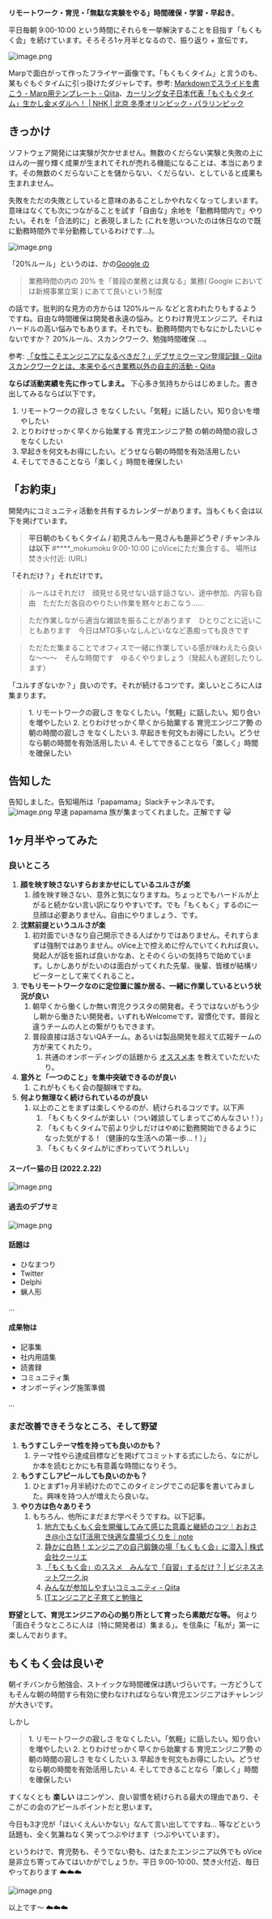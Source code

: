 **リモートワーク・育児・「無駄な実験をやる」時間確保・学習・早起き**。

平日毎朝 9:00-10:00 という時間にそれらを一挙解決することを目指す「もくもく会」を続けています。そろそろ1ヶ月半となるので、振り返り + 宣伝です。

![image.png](https://qiita-image-store.s3.ap-northeast-1.amazonaws.com/0/93824/e1edeb0a-50f0-3f92-1dba-8a9c9444c2a3.png)

Marpで面白がって作ったフライヤー画像です。「もくもくタイム」と言うのも、某もぐもぐタイムに引っ掛けたダジャレです。参考: [Markdownでスライドを書こう - Marp用テンプレート - Qiita](https://qiita.com/e99h2121/items/79db6b7375ccbf3d3977)、[カーリング女子日本代表「もぐもぐタイム」生かし金メダルへ！ | NHK | 北京 冬季オリンピック・パラリンピック](https://www3.nhk.or.jp/news/html/20220215/k10013484571000.html)



## きっかけ

ソフトウェア開発には実験が欠かせません。無数のくだらない実験と失敗の上にほんの一握り輝く成果が生まれてそれが売れる機能になることは、本当にあります。その無数のくだらないことを儲からない、くだらない、としていると成果も生まれません。

失敗をただの失敗としていると意味のあることしかやれなくなってしまいます。意味はなくても次につながることを試す「自由な」余地を「勤務時間内で」やりたい。それを「合法的に」と表現しました (これを思いついたのは休日なので既に勤務時間外で半分勤務しているわけです...)。

![image.png](https://qiita-image-store.s3.ap-northeast-1.amazonaws.com/0/93824/45f91f51-5a8e-65fe-ef4f-8dfa7c66093f.png)


「20%ルール」というのは、かの[Google の](https://grow.google/intl/ALL_jp/work-at-google/)

> 業務時間の内の 20% を「普段の業務とは異なる」業務( Google においては新規事業立案 ) にあてて良いという制度

の話です。批判的な見方の方からは 120%ルール などと言われたりもするようですね。自由な時間確保は開発者永遠の悩み。とりわけ育児エンジニア。それはハードルの高い悩みでもあります。それでも、勤務時間内でもなにかしたいじゃないですか？ 20%ルール、スカンクワーク、勉強時間確保 ...。

参考: [「女性こそエンジニアになるべきだ？」デブサミウーマン登壇記録 - Qiita](https://qiita.com/e99h2121/items/7c69be1b2c2f305f6a4c)
 [スカンクワークとは、本来やるべき業務以外の自主的活動 - Qiita](https://qiita.com/e99h2121/items/4fc2ec01907908ff9d24)

**ならば活動実績を先に作ってしまえ。** 下心多き気持ちからはじめました。書き出してみるならば以下です。

1. リモートワークの寂しさ をなくしたい。「気軽」に話したい。知り合いを増やしたい
2. とりわけせっかく早くから始業する 育児エンジニア勢 の朝の時間の寂しさ をなくしたい
3. 早起きを何文もお得にしたい。どうせなら朝の時間を有効活用したい
4. そしてできることなら「楽しく」時間を確保したい


## 「お約束」

開発内にコミュニティ活動を共有するカレンダーがあります。当もくもく会は以下を掲げています。

> **平日朝のもくもくタイム / 初見さんも一見さんも是非どうぞ / チャンネルは以下**
> #****_mokumoku
> 9:00-10:00 にoViceにただ集合する。
> 場所は焚き火付近: (URL)

「それだけ？」それだけです。

> ルールはそれだけ　顔見せる見せない話す話さない、途中参加、内容も自由　ただただ各自のやりたい作業を黙々とおこなう……

> ただ作業しながら適当な雑談を振ることがあります　ひとりごとに近いこともあります　今日はMTG多いなしんどいななど愚痴っても良きです

> ただただ集まることでオフィスで一緒に作業している感が味わえたら良いな～～～　そんな時間です　ゆるくやりましょう（発起人も遅刻したりします）

「ユルすぎないか？」良いのです。それが続けるコツです。楽しいところに人は集まります。

> **1. リモートワークの寂しさ をなくしたい。「気軽」に話したい。知り合いを増やしたい**
> **2. とりわけせっかく早くから始業する 育児エンジニア勢 の朝の時間の寂しさ をなくしたい**
> **3. 早起きを何文もお得にしたい。どうせなら朝の時間を有効活用したい**
> **4. そしてできることなら「楽しく」時間を確保したい**




## 告知した

告知しました。告知場所は「papamama」Slackチャンネルです。
![image.png](https://qiita-image-store.s3.ap-northeast-1.amazonaws.com/0/93824/3985f7fe-d4cd-04ae-acba-9791065bb8c0.png)
早速 papamama 族が集まってくれました。正解です :smiley_cat: 


## 1ヶ月半やってみた
### 良いところ
1. **顔を映す映さないすらおまかせにしているユルさが楽**
    1. 顔を映す映さない、意外と気になりますね。ちょっとでもハードルが上がると続かない言い訳になりやすいです。でも「もくもく」するのに一旦顔は必要ありません。自由にやりましょう、です。
1. **沈黙前提というユルさが楽**
    1. 初対面でいきなり自己開示できる人ばかりではありません。それすらまずは強制ではありません。oVice上で控えめに佇んでいてくれれば良い。発起人が話を振れば良いかなあ、とそのくらいの気持ちで始めています。しかしありがたいのは面白がってくれた先輩、後輩、皆様が結構リピーターとして来てくれること。
1. **でもリモートワークなのに定位置に誰か居る、一緒に作業しているという状況が良い**
    1. 朝早くから働くしか無い育児クラスタの開発者。そうではないがもう少し朝から働きたい開発者。いずれもWelcomeです。習慣化です。普段と違うチームの人との繋がりもできます。
    1. 普段直接は話さないQAチーム。あるいは製品開発を超えて広報チームの方が来てくれたり。
        1. 共通のオンボーディングの話題から [オススメ本](https://qiita.com/e99h2121/items/1b243efb1499527f0701) を教えていただいたり。
1. **意外と「一つのこと」を集中突破できるのが良い**
    1. これがもくもく会の醍醐味ですね。
1. **何より無理なく続けられているのが良い**
    1. 以上のことをまずは楽しくやるのが、続けられるコツです。以下声
        1. 「もくもくタイムが楽しい（つい雑談してしまってごめんなさい！）」
        1. 「もくもくタイムで前より少しだけはやめに勤務開始できるようになった気がする！（健康的な生活への第一歩...！）」
        1. 「もくもくタイムがにぎわっていてうれしい」



#### スーパー猫の日 (2022.2.22)
![image.png](https://qiita-image-store.s3.ap-northeast-1.amazonaws.com/0/93824/4abc4807-23bf-dac5-c58c-fa9b3af3c546.png)

#### 過去のデブサミ
![image.png](https://qiita-image-store.s3.ap-northeast-1.amazonaws.com/0/93824/7f8f8576-6d9b-e1f7-6a8e-0714ecbe806d.png)

#### 話題は

- ひなまつり
- Twitter
- Delphi
- 蝋人形

...

#### 成果物は
- 記事集
- 社内用語集
- 読書録
- コミュニティ集
- オンボーディング施策準備

... 


### まだ改善できそうなところ、そして野望
1. **もうすこしテーマ性を持っても良いのかも？**
    1. テーマ性やら達成目標などを掲げてコミットする式にしたら、なにがしか本を読むとかにも有意義な時間になりそう。
1. **もうすこしアピールしても良いのかも？**
    1. ひとまず1ヶ月半続けたのでこのタイミングでこの記事を書いてみました。興味を持つ人が増えたら良いな。
1. **やり方は色々ありそう**
    1. もちろん、他所にまだまだ学べそうですね。以下記事。
        1. [地方でもくもく会を開催してみて感じた意義と継続のコツ｜おおさき@小さなIT活用で快適な農場づくりを｜note](https://note.com/agrifeel_labo/n/n1de695cf64c1)
        1. [静かに白熱！エンジニアの自己鍛錬の場「もくもく会」に潜入 | 株式会社クーリエ](https://www.courier.jpn.com/ism/column/engineer-workshop/)
        1. [「もくもく会」のススメ　みんなで「自習」するだけ？ | ビジネスネットワーク.jp](https://businessnetwork.jp/Detail/tabid/65/artid/7532/Default.aspx)
        1. [みんなが参加しやすいコミュニティ - Qiita](https://qiita.com/yuryu/items/cf2a4aa2465ab6e9d73f#%E5%A5%B3%E6%80%A7%E5%90%91%E3%81%91%E3%82%B3%E3%83%9F%E3%83%A5%E3%83%8B%E3%83%86%E3%82%A3%E3%81%AE%E5%AD%98%E5%9C%A8)
        1. [ITエンジニアと子育てと勉強と](https://zenn.dev/akinari_ueda/articles/3ec81c9605e732cb7912)

**野望として、育児エンジニアの心の拠り所として育ったら素敵だな等。**
何より「面白そうなところに人は（特に開発者は）集まる」。を信条に「私が」第一に楽しんでおります。


## もくもく会は良いぞ

朝イチバンから勉強会、ストイックな時間確保は誘いづらいです。一方どうしてもそんな朝の時間すら有効に使わなければならない育児エンジニアはチャレンジが大きいです。

しかし

> **1. リモートワークの寂しさ をなくしたい。「気軽」に話したい。知り合いを増やしたい**
> **2. とりわけせっかく早くから始業する 育児エンジニア勢 の朝の時間の寂しさ をなくしたい**
> **3. 早起きを何文もお得にしたい。どうせなら朝の時間を有効活用したい**
> **4. そしてできることなら「楽しく」時間を確保したい**


すくなくとも **楽しい** はニンゲン、良い習慣を続けられる最大の理由であり、そこがこの会のアピールポイントだと思います。

今日も3才児が「ほいくえんいかない」なんて言い出してですね... 等などという話題も、全く気兼ねなく笑ってつぶやけます（つぶやいています）。 

というわけで、育児勢も、そうでない勢も、はたまたエンジニア以外でも oVice 是非立ち寄ってみてはいかがでしょうか。平日 9:00-10:00、焚き火付近、毎日やっております :cloud::cloud::cloud: 

![image.png](https://qiita-image-store.s3.ap-northeast-1.amazonaws.com/0/93824/d15699d5-43b7-4d0d-a957-5692511195b8.png)

以上です～ :cloud::cloud::cloud:

